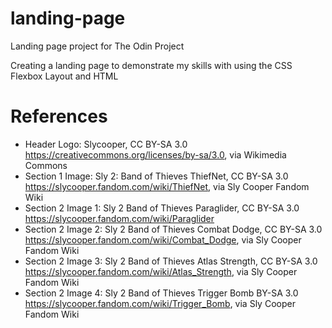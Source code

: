 # landing-page
Landing page project for The Odin Project

Creating a landing page to demonstrate my skills with using the CSS Flexbox Layout and HTML

# References
* Header Logo: Slycooper, CC BY-SA 3.0 <https://creativecommons.org/licenses/by-sa/3.0>, via Wikimedia Commons
* Section 1 Image: Sly 2: Band of Thieves ThiefNet, CC BY-SA 3.0 <https://slycooper.fandom.com/wiki/ThiefNet>, via Sly Cooper Fandom Wiki
* Section 2 Image 1: Sly 2 Band of Thieves Paraglider, CC BY-SA 3.0 <https://slycooper.fandom.com/wiki/Paraglider>
* Section 2 Image 2: Sly 2 Band of Thieves Combat Dodge, CC BY-SA 3.0 <https://slycooper.fandom.com/wiki/Combat_Dodge>, via Sly Cooper Fandom Wiki
* Section 2 Image 3: Sly 2 Band of Thieves Atlas Strength, CC BY-SA 3.0 <https://slycooper.fandom.com/wiki/Atlas_Strength>, via Sly Cooper Fandom Wiki
* Section 2 Image 4: Sly 2 Band of Thieves Trigger Bomb BY-SA 3.0 <https://slycooper.fandom.com/wiki/Trigger_Bomb>, via Sly Cooper Fandom Wiki
